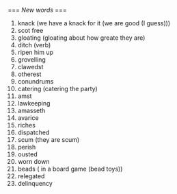 === *New words* ===

1. knack (we have a knack for it (we are good (I guess)))
2. scot free
3. gloating (gloating about how greate they are)
4. ditch (verb)
5. ripen him up
6. grovelling
7. clawedst
8. otherest
9. conundrums
10. catering (catering the party)
11. amst
12. lawkeeping
13. amasseth
14. avarice
15. riches
16. dispatched
17. scum (they are scum)
18. perish
19. ousted
20. worn down
21. beads ( in a board game (bead toys))
22. relegated
23. delinquency
